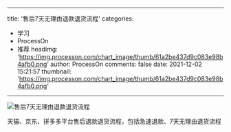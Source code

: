 
---
title: '售后7天无理由退款退货流程'
categories: 
 - 学习
 - ProcessOn
 - 推荐
headimg: 'https://img.processon.com/chart_image/thumb/61a2be437d9c083e98b4afb0.png'
author: ProcessOn
comments: false
date: 2021-12-02 15:21:57
thumbnail: 'https://img.processon.com/chart_image/thumb/61a2be437d9c083e98b4afb0.png'
---

<div>   
<img class="thumb" alt="售后7天无理由退款退货流程" src="https://img.processon.com/chart_image/thumb/61a2be437d9c083e98b4afb0.png" referrerpolicy="no-referrer">
<p>天猫、京东、拼多多平台售后退款退货流程，包括急速退款、7天无理由退货流程</p>  
</div>
            
